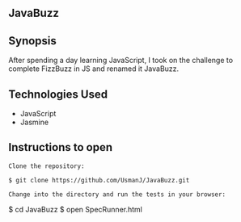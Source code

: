 JavaBuzz
------

Synopsis
------

After spending a day learning JavaScript, I took on the challenge to complete FizzBuzz in JS and renamed it JavaBuzz. 


Technologies Used
------

* JavaScript
* Jasmine


Instructions to open
------
```
Clone the repository:

$ git clone https://github.com/UsmanJ/JavaBuzz.git
```
```
Change into the directory and run the tests in your browser:
```
$ cd JavaBuzz
$ open SpecRunner.html
```